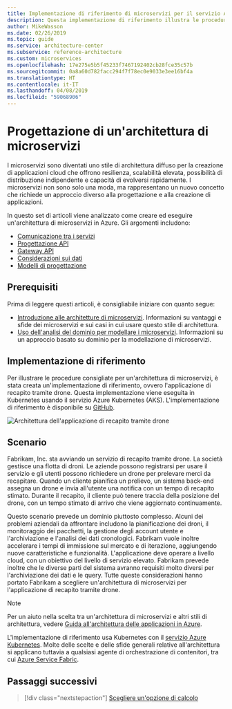 ```yaml
---
title: Implementazione di riferimento di microservizi per il servizio Azure Kubernetes
description: Questa implementazione di riferimento illustra le procedure consigliate per un'architettura di microservizi
author: MikeWasson
ms.date: 02/26/2019
ms.topic: guide
ms.service: architecture-center
ms.subservice: reference-architecture
ms.custom: microservices
ms.openlocfilehash: 17e275e5b5f45233f7467192402cb28fce35c57b
ms.sourcegitcommit: 0a8a60d782facc294f7f78ec0e9033e3ee16bf4a
ms.translationtype: HT
ms.contentlocale: it-IT
ms.lasthandoff: 04/08/2019
ms.locfileid: "59068906"
---
```

# <a name="designing-a-microservices-architecture"></a>Progettazione di un'architettura di microservizi

I microservizi sono diventati uno stile di architettura diffuso per la creazione di applicazioni cloud che offrono resilienza, scalabilità elevata, possibilità di distribuzione indipendente e capacità di evolversi rapidamente. I microservizi non sono solo una moda, ma rappresentano un nuovo concetto che richiede un approccio diverso alla progettazione e alla creazione di applicazioni.

In questo set di articoli viene analizzato come creare ed eseguire un'architettura di microservizi in Azure. Gli argomenti includono:

- [Comunicazione tra i servizi](./interservice-communication.md)
- [Progettazione API](./api-design.md)
- [Gateway API](./gateway.md)
- [Considerazioni sui dati](./data-considerations.md)
- [Modelli di progettazione](./patterns.md)

## <a name="prerequisites"></a>Prerequisiti

Prima di leggere questi articoli, è consigliabile iniziare con quanto segue:

- [Introduzione alle architetture di microservizi](../introduction.md). Informazioni su vantaggi e sfide dei microservizi e sui casi in cui usare questo stile di architettura.
- [Uso dell'analisi del dominio per modellare i microservizi](../model/domain-analysis.md). Informazioni su un approccio basato su dominio per la modellazione di microservizi.

## <a name="reference-implementation"></a>Implementazione di riferimento

Per illustrare le procedure consigliate per un'architettura di microservizi, è stata creata un'implementazione di riferimento, ovvero l'applicazione di recapito tramite drone. Questa implementazione viene eseguita in Kubernetes usando il servizio Azure Kubernetes (AKS). L'implementazione di riferimento è disponibile su [GitHub][drone-ri].

![Architettura dell'applicazione di recapito tramite drone](../images/drone-delivery.png)

## <a name="scenario"></a>Scenario

Fabrikam, Inc. sta avviando un servizio di recapito tramite drone. La società gestisce una flotta di droni. Le aziende possono registrarsi per usare il servizio e gli utenti possono richiedere un drone per prelevare merci da recapitare. Quando un cliente pianifica un prelievo, un sistema back-end assegna un drone e invia all'utente una notifica con un tempo di recapito stimato. Durante il recapito, il cliente può tenere traccia della posizione del drone, con un tempo stimato di arrivo che viene aggiornato continuamente.

Questo scenario prevede un dominio piuttosto complesso. Alcuni dei problemi aziendali da affrontare includono la pianificazione dei droni, il monitoraggio dei pacchetti, la gestione degli account utente e l'archiviazione e l'analisi dei dati cronologici. Fabrikam vuole inoltre accelerare i tempi di immissione sul mercato e di iterazione, aggiungendo nuove caratteristiche e funzionalità. L'applicazione deve operare a livello cloud, con un obiettivo del livello di servizio elevato. Fabrikam prevede inoltre che le diverse parti del sistema avranno requisiti molto diversi per l'archiviazione dei dati e le query. Tutte queste considerazioni hanno portato Fabrikam a scegliere un'architettura di microservizi per l'applicazione di recapito tramite drone.

> [!NOTE]
> Per un aiuto nella scelta tra un'architettura di microservizi e altri stili di architettura, vedere [Guida all'architettura delle applicazioni in Azure](../../guide/index.md).

L'implementazione di riferimento usa Kubernetes con il [servizio Azure Kubernetes](/azure/aks/). Molte delle scelte e delle sfide generali relative all'architettura si applicano tuttavia a qualsiasi agente di orchestrazione di contenitori, tra cui [Azure Service Fabric](/azure/service-fabric/).

<!-- links -->

[drone-ri]: https://github.com/mspnp/microservices-reference-implementation/tree/v0.1.0-orig

## <a name="next-steps"></a>Passaggi successivi

> [!div class="nextstepaction"]
> [Scegliere un'opzione di calcolo](./compute-options.md)